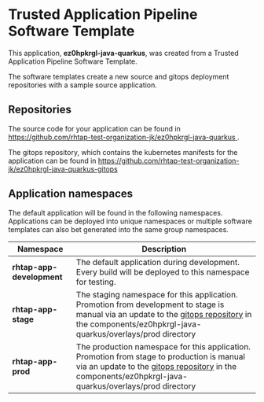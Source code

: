 # Trusted Application Pipeline Software Template

This application, **ez0hpkrgl-java-quarkus**, was created from a Trusted Application Pipeline Software Template.

The software templates create a new source and gitops deployment repositories with a sample source application. 

## Repositories

The source code for your application can be found in [https://github.com/rhtap-test-organization-jk/ez0hpkrgl-java-quarkus ](https://github.com/rhtap-test-organization-jk/ez0hpkrgl-java-quarkus ).
 
The gitops repository, which contains the kubernetes manifests for the application can be found in 
[https://github.com/rhtap-test-organization-jk/ez0hpkrgl-java-quarkus-gitops ](https://github.com/rhtap-test-organization-jk/ez0hpkrgl-java-quarkus-gitops ) 

## Application namespaces 

The default application will be found in the following namespaces. Applications can be deployed into unique namespaces or multiple software templates can also bet generated into the same group namespaces.  

|  Namespace   |  Description   |  
| -------- | -------- |   
| **rhtap-app-development** | The default application during development. Every build will be deployed to this namespace for testing. | 
| **rhtap-app-stage** | The staging namespace for this application. Promotion from development to stage is manual via an update to the [gitops repository](https://github.com/rhtap-test-organization-jk/ez0hpkrgl-java-quarkus-gitops ) in the components/ez0hpkrgl-java-quarkus/overlays/prod directory |  
| **rhtap-app-prod** | The production namespace for this application. Promotion from stage to production is manual via an update to the [gitops repository](https://github.com/rhtap-test-organization-jk/ez0hpkrgl-java-quarkus-gitops ) in the components/ez0hpkrgl-java-quarkus/overlays/prod directory | 